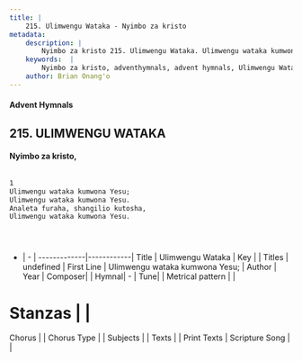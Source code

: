 ```yaml
---
title: |
    215. Ulimwengu Wataka - Nyimbo za kristo
metadata:
    description: |
        Nyimbo za kristo 215. Ulimwengu Wataka. Ulimwengu wataka kumwona Yesu;  Ulimwengu wataka kumwona Yesu.  Analeta furaha, shangilio kutosha,  Ulimwengu wataka kumwona Yesu.     
    keywords:  |
        Nyimbo za kristo, adventhymnals, advent hymnals, Ulimwengu Wataka, Ulimwengu wataka kumwona Yesu; . 
    author: Brian Onang'o
---
```


#### Advent Hymnals
## 215. ULIMWENGU WATAKA
####  Nyimbo za kristo,

```txt

1
Ulimwengu wataka kumwona Yesu; 
Ulimwengu wataka kumwona Yesu. 
Analeta furaha, shangilio kutosha, 
Ulimwengu wataka kumwona Yesu.





```

- |   -  |
-------------|------------|
Title | Ulimwengu Wataka |
Key |  |
Titles | undefined |
First Line | Ulimwengu wataka kumwona Yesu;  |
Author | 
Year | 
Composer| |
Hymnal|  - |
Tune|  |
Metrical pattern | |
# Stanzas |  |
Chorus |  |
Chorus Type |  |
Subjects | |
Texts |  |
Print Texts | 
Scripture Song |  |
    
